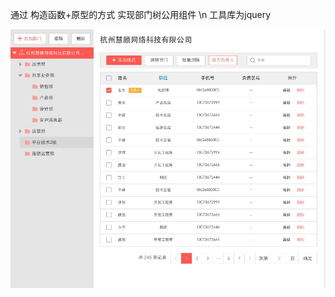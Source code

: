 通过 构造函数+原型的方式 实现部门树公用组件 \n
工具库为jquery

![image](https://github.com/superRzx/departmentTreeComponent/blob/master/img/totalPage.png)